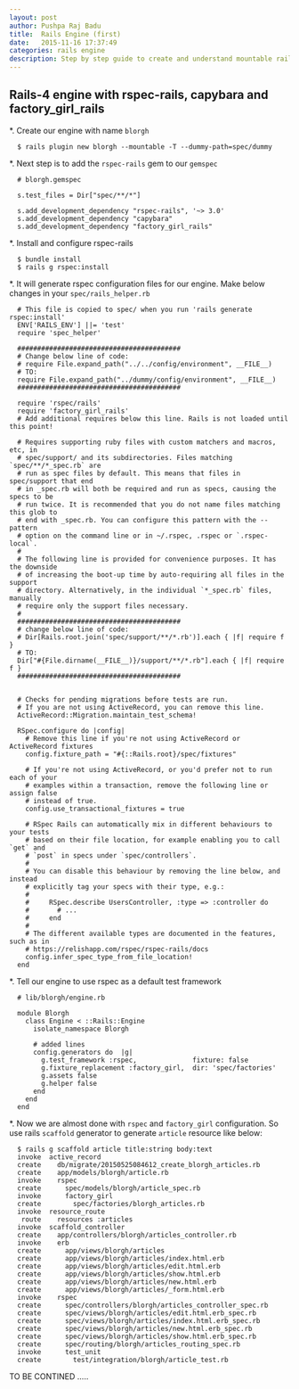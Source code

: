 ```yaml
---
layout: post
author: Pushpa Raj Badu
title:  Rails Engine (first)
date:   2015-11-16 17:37:49
categories: rails engine
description: Step by step guide to create and understand mountable rails engine and how to add rspec in it.
---
```



Rails-4 engine with rspec-rails, capybara and factory_girl_rails
-----------------------------------------------------------------

*. Create our engine with name `blorgh`

      $ rails plugin new blorgh --mountable -T --dummy-path=spec/dummy

*. Next step is to add the `rspec-rails` gem to our `gemspec`

      # blorgh.gemspec

      s.test_files = Dir["spec/**/*"]

      s.add_development_dependency "rspec-rails", '~> 3.0'
      s.add_development_dependency "capybara"
      s.add_development_dependency "factory_girl_rails"


*. Install and configure rspec-rails


      $ bundle install
      $ rails g rspec:install


*. It will generate rspec configuration files for our engine. Make below changes in your ``spec/rails_helper.rb``


      # This file is copied to spec/ when you run 'rails generate rspec:install'
      ENV['RAILS_ENV'] ||= 'test'
      require 'spec_helper'

      #########################################
      # Change below line of code:
      # require File.expand_path("../../config/environment", __FILE__)
      # TO:
      require File.expand_path("../dummy/config/environment", __FILE__)
      #########################################
      
      require 'rspec/rails'
      require 'factory_girl_rails'
      # Add additional requires below this line. Rails is not loaded until this point!

      # Requires supporting ruby files with custom matchers and macros, etc, in
      # spec/support/ and its subdirectories. Files matching `spec/**/*_spec.rb` are
      # run as spec files by default. This means that files in spec/support that end
      # in _spec.rb will both be required and run as specs, causing the specs to be
      # run twice. It is recommended that you do not name files matching this glob to
      # end with _spec.rb. You can configure this pattern with the --pattern
      # option on the command line or in ~/.rspec, .rspec or `.rspec-local`.
      #
      # The following line is provided for convenience purposes. It has the downside
      # of increasing the boot-up time by auto-requiring all files in the support
      # directory. Alternatively, in the individual `*_spec.rb` files, manually
      # require only the support files necessary.
      #
      #########################################
      # change below line of code:
      # Dir[Rails.root.join('spec/support/**/*.rb')].each { |f| require f }
      # TO:
      Dir["#{File.dirname(__FILE__)}/support/**/*.rb"].each { |f| require f }
      #########################################


      # Checks for pending migrations before tests are run.
      # If you are not using ActiveRecord, you can remove this line.
      ActiveRecord::Migration.maintain_test_schema!

      RSpec.configure do |config|
        # Remove this line if you're not using ActiveRecord or ActiveRecord fixtures
        config.fixture_path = "#{::Rails.root}/spec/fixtures"

        # If you're not using ActiveRecord, or you'd prefer not to run each of your
        # examples within a transaction, remove the following line or assign false
        # instead of true.
        config.use_transactional_fixtures = true

        # RSpec Rails can automatically mix in different behaviours to your tests
        # based on their file location, for example enabling you to call `get` and
        # `post` in specs under `spec/controllers`.
        #
        # You can disable this behaviour by removing the line below, and instead
        # explicitly tag your specs with their type, e.g.:
        #
        #     RSpec.describe UsersController, :type => :controller do
        #       # ...
        #     end
        #
        # The different available types are documented in the features, such as in
        # https://relishapp.com/rspec/rspec-rails/docs
        config.infer_spec_type_from_file_location!
      end


*. Tell our engine to use rspec as a default test framework

      # lib/blorgh/engine.rb

      module Blorgh
        class Engine < ::Rails::Engine
          isolate_namespace Blorgh

          # added lines
          config.generators do  |g|
            g.test_framework :rspec,              fixture: false
            g.fixture_replacement :factory_girl,  dir: 'spec/factories'
            g.assets false
            g.helper false
          end
        end
      end


*. Now we are almost done with `rspec` and `factory_girl` configuration. So use rails ``scaffold`` generator to generate `article` resource like below:


      $ rails g scaffold article title:string body:text
      invoke  active_record
      create    db/migrate/20150525084612_create_blorgh_articles.rb
      create    app/models/blorgh/article.rb
      invoke    rspec
      create      spec/models/blorgh/article_spec.rb
      invoke      factory_girl
      create        spec/factories/blorgh_articles.rb
      invoke  resource_route
       route    resources :articles
      invoke  scaffold_controller
      create    app/controllers/blorgh/articles_controller.rb
      invoke    erb
      create      app/views/blorgh/articles
      create      app/views/blorgh/articles/index.html.erb
      create      app/views/blorgh/articles/edit.html.erb
      create      app/views/blorgh/articles/show.html.erb
      create      app/views/blorgh/articles/new.html.erb
      create      app/views/blorgh/articles/_form.html.erb
      invoke    rspec
      create      spec/controllers/blorgh/articles_controller_spec.rb
      create      spec/views/blorgh/articles/edit.html.erb_spec.rb
      create      spec/views/blorgh/articles/index.html.erb_spec.rb
      create      spec/views/blorgh/articles/new.html.erb_spec.rb
      create      spec/views/blorgh/articles/show.html.erb_spec.rb
      create      spec/routing/blorgh/articles_routing_spec.rb
      invoke      test_unit
      create        test/integration/blorgh/article_test.rb


TO BE CONTINED .....
